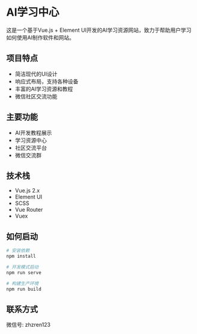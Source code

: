 # AI学习中心

这是一个基于Vue.js + Element UI开发的AI学习资源网站，致力于帮助用户学习如何使用AI制作软件和网站。

## 项目特点

- 简洁现代的UI设计
- 响应式布局，支持各种设备
- 丰富的AI学习资源和教程
- 微信社区交流功能

## 主要功能

- AI开发教程展示
- 学习资源中心
- 社区交流平台
- 微信交流群

## 技术栈

- Vue.js 2.x
- Element UI
- SCSS
- Vue Router
- Vuex

## 如何启动

```bash
# 安装依赖
npm install

# 开发模式启动
npm run serve

# 构建生产环境
npm run build
```

## 联系方式

微信号: zhzren123 